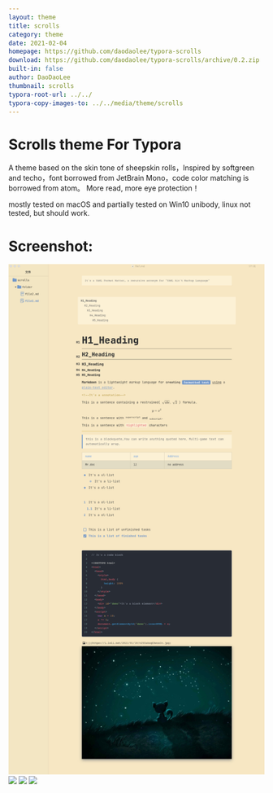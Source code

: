 ```yaml
---
layout: theme
title: scrolls
category: theme
date: 2021-02-04
homepage: https://github.com/daodaolee/typora-scrolls
download: https://github.com/daodaolee/typora-scrolls/archive/0.2.zip
built-in: false
author: DaoDaoLee
thumbnail: scrolls
typora-root-url: ../../
typora-copy-images-to: ../../media/theme/scrolls
---
```


# Scrolls theme For Typora

A theme based on the skin tone of sheepskin rolls，Inspired by softgreen and techo，font borrowed from JetBrain Mono，code color matching is borrowed from atom。
More read, more eye protection！

mostly tested on macOS and partially tested on Win10 unibody, linux not tested, but should work.

# Screenshot:

 ![](https://raw.githubusercontent.com/daodaolee/typora-scrolls/main/snapshots/1.png)
  ![](https://raw.githubusercontent.com/daodaolee/typora-scrolls/main/snapshots/2.png)
   ![](https://raw.githubusercontent.com/daodaolee/typora-scrolls/main/snapshots/3.png)
      ![](https://raw.githubusercontent.com/daodaolee/typora-scrolls/main/snapshots/4.png)
